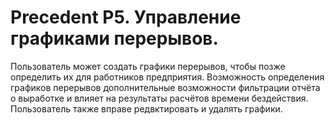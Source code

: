 Precedent P5. Управление графиками перерывов.
===================================================================

Пользователь может создать графики перерывов, чтобы позже 
определить их для работников предприятия. Возможность определения графиков перерывов
дополнительные возможности фильтрации отчёта о выработке и влияет на
результаты расчётов времени бездействия.
Пользователь также вправе редвктировать и удалять графики.
